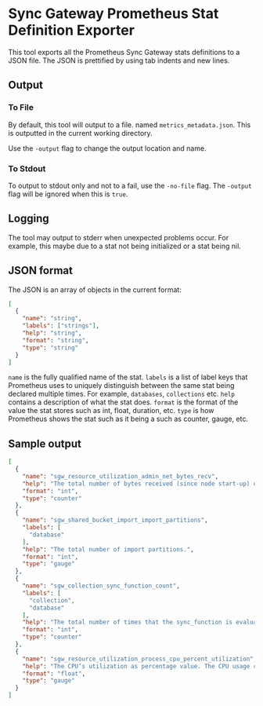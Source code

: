 # Sync Gateway Prometheus Stat Definition Exporter
This tool exports all the Prometheus Sync Gateway stats definitions to a JSON file. The JSON is prettified by using tab indents and new lines.

## Output
### To File
By default, this tool will output to a file. named `metrics_metadata.json`. This is outputted in the current working directory.

Use the `-output` flag to change the output location and name.

### To Stdout
To output to stdout only and not to a fail, use the `-no-file` flag. The `-output` flag will be ignored when this is `true`.

## Logging
The tool may output to stderr when unexpected problems occur. For example, this maybe due to a stat not being initialized or a stat being nil.

## JSON format
The JSON is an array of objects in the current format:
```json
[
  {
    "name": "string",
    "labels": ["strings"],
    "help": "string",
    "format": "string",
    "type": "string"
  }
]
```

`name` is the fully qualified name of the stat.
`labels` is a list of label keys that Prometheus uses to uniquely distinguish between the same stat being declared multiple times. For example, `databases`, `collections` etc.
`help` contains a description of what the stat does.
`format` is the format of the value the stat stores such as int, float, duration, etc.
`type` is how Prometheus shows the stat such as it being a such as counter, gauge, etc.

## Sample output
```json
[
  {
    "name": "sgw_resource_utilization_admin_net_bytes_recv",
    "help": "The total number of bytes received (since node start-up) on the network interface to which the Sync Gateway api.admin_interface is bound. By default, that is the number of bytes received on 127.0.0.1:4985 since node start-up.",
    "format": "int",
    "type": "counter"
  },
  {
    "name": "sgw_shared_bucket_import_import_partitions",
    "labels": [
      "database"
    ],
    "help": "The total number of import partitions.",
    "format": "int",
    "type": "gauge"
  },
  {
    "name": "sgw_collection_sync_function_count",
    "labels": [
      "collection",
      "database"
    ],
    "help": "The total number of times that the sync_function is evaluated for this collection.",
    "format": "int",
    "type": "counter"
  },
  {
    "name": "sgw_resource_utilization_process_cpu_percent_utilization",
    "help": "The CPU’s utilization as percentage value. The CPU usage calculation is performed based on user and system CPU time, but it does not include components such as iowait. The derivation means that the values of process_cpu_percent_utilization and %Cpu, returned when running the top command, will differ",
    "format": "float",
    "type": "gauge"
  }
]
```